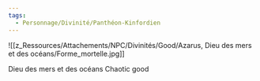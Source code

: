 ```yaml
---
tags:
  - Personnage/Divinité/Panthéon-Kinfordien
---
```


![[z_Ressources/Attachements/NPC/Divinités/Good/Azarus, Dieu des mers et des océans/Forme_mortelle.jpg]]

Dieu des mers et des océans
Chaotic good